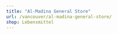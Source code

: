 ```yaml
---
title: "Al-Madina General Store"
url: /vancouver/al-madina-general-store/
shop: Lebensmittel
---
```

